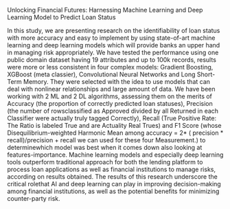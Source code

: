 Unlocking Financial Futures: Harnessing Machine Learning and Deep Learning Model to Predict Loan Status

In this study, we are presenting research on the identifiability of loan status with more
accuracy and easy to implement by using state-of-art machine learning and deep 
learning models which will provide banks an upper hand in managing risk 
appropriately. We have tested the performance using one public domain dataset having 
19 attributes and up to 100k records, results were more or less consistent in four 
complex models: Gradient Boosting, XGBoost (meta classier), Convolutional Neural 
Networks and Long Short-Term Memory. They were selected with the idea to use 
models that can deal with nonlinear relationships and large amount of data.
We have been working with 2 ML and 2 DL algorithms, assessing them on the merits of
Accuracy (the proportion of correctly predicted loan statuses), Precision (the number of
rowsclassified as Approved divided by all Returned in each Classifier were actually truly
tagged Correctly), Recall (True Positive Rate: The Ratio is labeled True and are Actuality
Real Trues) and F1 Score (whose Disequilibrium-weighted Harmonic Mean among 
accuracy = 2* ( precision * recall)/precision + recall we can used for these four
Measurement.) to determinewhich model was best when it comes down also looking at 
features-importance. Machine learning models and especially deep learning tools
outperform traditional approach for both the lending platform to process loan 
applications as well as financial institutions to manage risks, according on results 
obtained. The results of this research underscore the critical rolethat AI and deep learning 
can play in improving decision-making among financial institutions, as well as the potential
benefits for minimizing counter-party risk.
